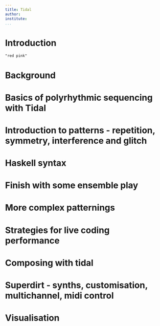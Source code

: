 ```yaml
---
title: Tidal
author:
institute:
...
```


# Introduction


```{.haskell render="colour"}
"red pink"
```

# Background



# Basics of polyrhythmic sequencing with Tidal

# Introduction to patterns - repetition, symmetry, interference and glitch

# Haskell syntax

# Finish with some ensemble play

# More complex patternings

# Strategies for live coding performance

# Composing with tidal

# Superdirt - synths, customisation, multichannel, midi control

# Visualisation
